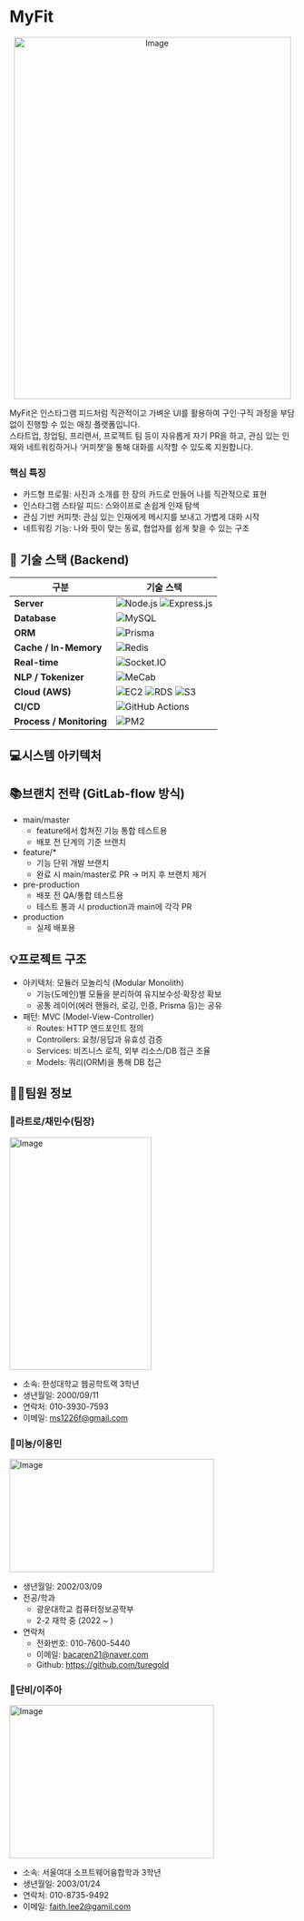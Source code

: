 # MyFit
<p align="center">
  <img width="488" height="638" alt="Image" src="https://github.com/user-attachments/assets/eaf0e9a2-3582-4754-8db7-941cbba7dadc" />
</p>

MyFit은 인스타그램 피드처럼 직관적이고 가벼운 UI를 활용하여 구인·구직 과정을 부담 없이 진행할 수 있는 매칭 플랫폼입니다.<br/>
스타트업, 창업팀, 프리랜서, 프로젝트 팀 등이 자유롭게 자기 PR을 하고, 관심 있는 인재와 네트워킹하거나 ‘커피챗’을 통해 대화를 시작할 수 있도록 지원합니다.

### 핵심 특징
- 카드형 프로필: 사진과 소개를 한 장의 카드로 만들어 나를 직관적으로 표현
- 인스타그램 스타일 피드: 스와이프로 손쉽게 인재 탐색
- 관심 기반 커피챗: 관심 있는 인재에게 메시지를 보내고 가볍게 대화 시작
- 네트워킹 기능: 나와 핏이 맞는 동료, 협업자를 쉽게 찾을 수 있는 구조

## 📌 기술 스택 (Backend)

| 구분 | 기술 스택 |
|------|-----------|
| **Server** | ![Node.js](https://img.shields.io/badge/Node.js-339933?style=for-the-badge&logo=node.js&logoColor=white) ![Express.js](https://img.shields.io/badge/Express.js-000000?style=for-the-badge&logo=express&logoColor=white) |
| **Database** | ![MySQL](https://img.shields.io/badge/MySQL-4479A1?style=for-the-badge&logo=mysql&logoColor=white) |
| **ORM** | ![Prisma](https://img.shields.io/badge/Prisma-2D3748?style=for-the-badge&logo=prisma&logoColor=white) |
| **Cache / In-Memory** | ![Redis](https://img.shields.io/badge/Redis-DC382D?style=for-the-badge&logo=redis&logoColor=white) |
| **Real-time** | ![Socket.IO](https://img.shields.io/badge/Socket.IO-010101?style=for-the-badge&logo=socket.io&logoColor=white) |
| **NLP / Tokenizer** | ![MeCab](https://img.shields.io/badge/MeCab--ya-006400?style=for-the-badge) |
| **Cloud (AWS)** | ![EC2](https://img.shields.io/badge/AWS%20EC2-FF9900?style=for-the-badge&logo=amazon-ec2&logoColor=white) ![RDS](https://img.shields.io/badge/AWS%20RDS-527FFF?style=for-the-badge&logo=amazon-rds&logoColor=white) ![S3](https://img.shields.io/badge/AWS%20S3-569A31?style=for-the-badge&logo=amazon-s3&logoColor=white) |
| **CI/CD** | ![GitHub Actions](https://img.shields.io/badge/GitHub%20Actions-2088FF?style=for-the-badge&logo=github-actions&logoColor=white) |
| **Process / Monitoring** | ![PM2](https://img.shields.io/badge/PM2-2B037A?style=for-the-badge&logo=pm2&logoColor=white) |

## 💻시스템 아키텍처

## 📚브랜치 전략 (GitLab-flow 방식)
- main/master
  - feature에서 합쳐진 기능 통합 테스트용
  - 배포 전 단계의 기준 브랜치
- feature/*
  - 기능 단위 개발 브랜치
  - 완료 시 main/master로 PR -> 머지 후 브랜치 제거
- pre-production
  - 배포 전 QA/통합 테스트용
  - 테스트 통과 시 production과 main에 각각 PR
- production
  - 실제 배포용

## 💡프로젝트 구조
- 아키텍처: 모듈러 모놀리식 (Modular Monolith)
  - 기능(도메인)별 모듈을 분리하여 유지보수성·확장성 확보
  - 공통 레이어(에러 핸들러, 로깅, 인증, Prisma 등)는 공유
- 패턴: MVC (Model-View-Controller)
  - Routes: HTTP 엔드포인트 정의
  - Controllers: 요청/응답과 유효성 검증
  - Services: 비즈니스 로직, 외부 리소스/DB 접근 조율
  - Models: 쿼리(ORM)을 통해 DB 접근

## 🙋‍♂️팀원 정보
### 🐶라트로/채민수(팀장)
<img width="250" height="410" alt="Image" src="https://github.com/user-attachments/assets/033dd1f7-7cee-4132-86d9-df5fa562db4f" /><br/>
- 소속: 한성대학교 웹공학트랙 3학년
- 생년월일: 2000/09/11
- 연락처: 010-3930-7593
- 이메일: ms1226f@gmail.com

### 🐣미뇽/이용민
<img width="360" height="200" alt="Image" src="https://github.com/user-attachments/assets/d18a8990-a017-41dc-83db-f757ad45a8ee" /><br>
- 생년월일: 2002/03/09
- 전공/학과
  - 광운대학교 컴퓨터정보공학부
  - 2-2 재학 중 (2022 ~ )
- 연락처
  - 전화번호: 010-7600-5440
  - 이메일: bacaren21@naver.com
  - Github: https://github.com/turegold
### 🐹단비/이주아
<img width="360" height="270" alt="Image" src="https://github.com/user-attachments/assets/074e597d-473e-4b65-99cc-35029a3137e8" /><br/>
- 소속: 서울여대 소프트웨어융합학과 3학년
- 생년월일: 2003/01/24
- 연락처: 010-8735-9492
- 이메일: faith.lee2@gamil.com


